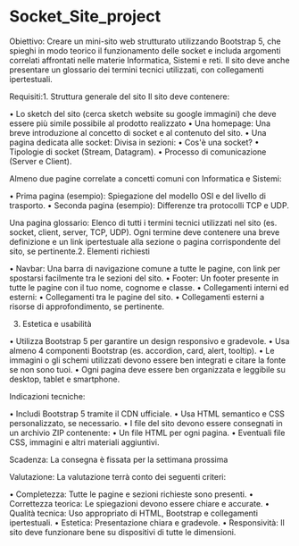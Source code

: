 # Socket_Site_project

Obiettivo:
Creare un mini-sito web strutturato utilizzando Bootstrap 5, che spieghi in modo teorico il funzionamento delle socket e includa argomenti correlati affrontati nelle materie Informatica, Sistemi e reti. Il sito deve anche presentare un glossario dei termini tecnici utilizzati, con collegamenti ipertestuali.

Requisiti:1. Struttura generale del sito
Il sito deve contenere:

• Lo sketch del sito (cerca sketch website su google immagini) che deve essere più simile possibile al prodotto realizzato
• Una homepage: Una breve introduzione al concetto di socket e al contenuto del sito.
• Una pagina dedicata alle socket: Divisa in sezioni:
• Cos'è una socket?
• Tipologie di socket (Stream, Datagram).
• Processo di comunicazione (Server e Client).

Almeno due pagine correlate a concetti comuni con Informatica e Sistemi:

• Prima pagina (esempio): Spiegazione del modello OSI e del livello di trasporto.
• Seconda pagina (esempio): Differenze tra protocolli TCP e UDP.

Una pagina glossario: Elenco di tutti i termini tecnici utilizzati nel sito (es. socket, client, server, TCP, UDP). Ogni termine deve contenere una breve definizione e un link ipertestuale alla sezione o pagina corrispondente del sito, se pertinente.2. Elementi richiesti

• Navbar: Una barra di navigazione comune a tutte le pagine, con link per spostarsi facilmente tra le sezioni del sito.
• Footer: Un footer presente in tutte le pagine con il tuo nome, cognome e classe.
• Collegamenti interni ed esterni:
• Collegamenti tra le pagine del sito.
• Collegamenti esterni a risorse di approfondimento, se pertinente.

3. Estetica e usabilità

• Utilizza Bootstrap 5 per garantire un design responsivo e gradevole.
• Usa almeno 4 componenti Bootstrap (es. accordion, card, alert, tooltip).
• Le immagini o gli schemi utilizzati devono essere ben integrati e citare la fonte se non sono tuoi.
• Ogni pagina deve essere ben organizzata e leggibile su desktop, tablet e smartphone.

Indicazioni tecniche:

• Includi Bootstrap 5 tramite il CDN ufficiale.
• Usa HTML semantico e CSS personalizzato, se necessario.
• I file del sito devono essere consegnati in un archivio ZIP contenente:
• Un file HTML per ogni pagina.
• Eventuali file CSS, immagini e altri materiali aggiuntivi.

Scadenza:
La consegna è fissata per la settimana prossima

Valutazione:
La valutazione terrà conto dei seguenti criteri:

• Completezza: Tutte le pagine e sezioni richieste sono presenti.
• Correttezza teorica: Le spiegazioni devono essere chiare e accurate.
• Qualità tecnica: Uso appropriato di HTML, Bootstrap e collegamenti ipertestuali.
• Estetica: Presentazione chiara e gradevole.
• Responsività: Il sito deve funzionare bene su dispositivi di tutte le dimensioni.